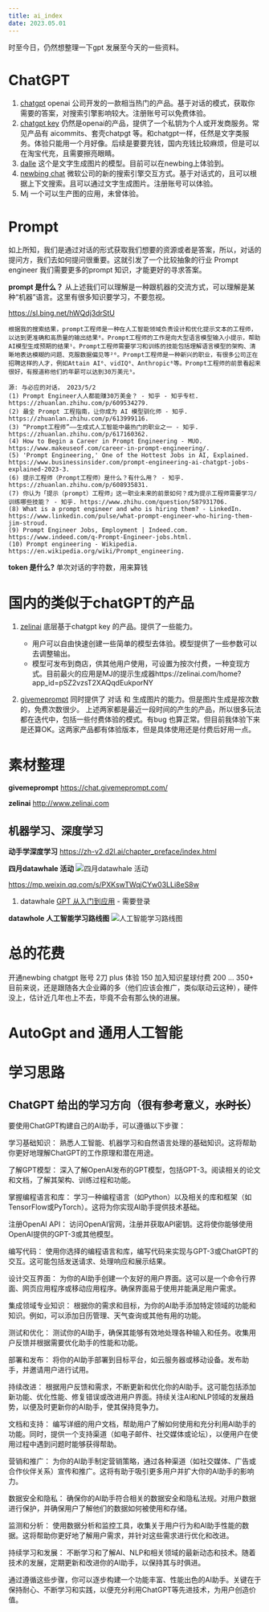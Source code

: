 ```yaml
---
title: ai_index
date: 2023.05.01
---
```


时至今日，仍然想整理一下gpt 发展至今天的一些资料。


# ChatGPT

1. [chatgpt](https://chat.openai.com/) openai 公司开发的一款相当热门的产品。基于对话的模式，获取你需要的答案，对搜索引擎影响较大。注册账号可以免费体验。
2. [chatgpt key](https://platform.openai.com/account/api-keys) 仍然是openai的产品，提供了一个私钥为个人或开发商服务。常见产品有 aicommits、套壳chatpgt 等。和chatgpt一样，任然是文字类服务。体验只能用一个月好像。后续是要要充钱，国内充钱比较麻烦，但是可以在淘宝代充，且需要擦亮眼睛。
3. [dalle](https://platform.openai.com/docs/guides/images) 这个是文字生成图片的模型。目前可以在newbing上体验到。 
4. [newbing chat](https://www.bing.com/new) 微软公司的新的搜索引擎交互方式。基于对话式的，且可以根据上下文搜索。且可以通过文字生成图片。注册账号可以体验。
5. Mj 一个可以生产图的应用，未曾体验。
   
# Prompt
如上所知，我们是通过对话的形式获取我们想要的资源或者是答案，所以，对话的提问方，我们去如何提问很重要。这就引发了一个比较抽象的行业 Prompt engineer
我们需要更多的prompt 知识，才能更好的寻求答案。

**prompt 是什么？**
从上述我们可以理解是一种跟机器的交流方式，可以理解是某种“机器”语言。这里有很多知识要学习，不要忽视。

https://sl.bing.net/hWQdj3drStU

```
根据我的搜索结果，prompt工程师是一种在人工智能领域负责设计和优化提示文本的工程师，以达到更准确和高质量的输出结果⁸。Prompt工程师的工作是向大型语言模型输入小提示，帮助AI模型生成预期的结果¹。Prompt工程师需要学习和训练的技能包括理解语言模型的架构、清晰地表达模糊的问题、克服数据偏见等²⁶。Prompt工程师是一种新兴的职业，有很多公司正在招聘这样的人才，例如Attain AI⁶、vidIQ⁶、Anthropic⁶等。Prompt工程师的前景看起来很好，有报道称他们的年薪可以达到30万美元⁹。

源: 与必应的对话， 2023/5/2
(1) Prompt Engineer人人都能赚30万美金？ - 知乎 - 知乎专栏. https://zhuanlan.zhihu.com/p/609534279.
(2) 最全 Prompt 工程指南，让你成为 AI 模型驯化师 - 知乎. https://zhuanlan.zhihu.com/p/613999116.
(3) “Prompt工程师”——生成式人工智能中最热门的职业之一 - 知乎. https://zhuanlan.zhihu.com/p/617160362.
(4) How to Begin a Career in Prompt Engineering - MUO. https://www.makeuseof.com/career-in-prompt-engineering/.
(5) 'Prompt Engineering,' One of the Hottest Jobs in AI, Explained. https://www.businessinsider.com/prompt-engineering-ai-chatgpt-jobs-explained-2023-3.
(6) 提示工程师（Prompt工程师）是什么？有什么用？ - 知乎. https://zhuanlan.zhihu.com/p/608935831.
(7) 你认为「提示（prompt）工程师」这一职业未来的前景如何？成为提示工程师需要学习/训练哪些技能？ - 知乎. https://www.zhihu.com/question/587931706.
(8) What is a prompt engineer and who is hiring them? - LinkedIn. https://www.linkedin.com/pulse/what-prompt-engineer-who-hiring-them-jim-stroud.
(9) Prompt Engineer Jobs, Employment | Indeed.com. https://www.indeed.com/q-Prompt-Engineer-jobs.html.
(10) Prompt engineering - Wikipedia. https://en.wikipedia.org/wiki/Prompt_engineering.
```

**token 是什么?**
单次对话的字符数，用来算钱

# 国内的类似于chatGPT的产品
1. [zelinai](https://zelinai.com/) 底层基于chatgpt key 的产品。提供了一些能力。
    - 用户可以自由快速创建一些简单的模型去体验。模型提供了一些参数可以去调整输出。
    - 模型可发布到商店，供其他用户使用，可设置为按次付费，一种变现方式。目前最火的应用是MJ的提示生成器https://zelinai.com/home?app_id=pSZ2vzsT2XAQqdEukporNY

2. [givemeprompt](https://gpt.givemeprompt.com/) 同时提供了 对话 和 生成图片的能力。但是图片生成是按次数的，免费次数很少。
上述两家都是最近一段时间的产生的产品，所以很多玩法都在迭代中，包括一些付费体验的模式。有bug 也算正常。但目前我体验下来是还算OK。这两家产品都有体验版本，但是具体使用还是付费后好用一点。


# 素材整理
**givemeprompt**
https://chat.givemeprompt.com/

**zelinai**
http://www.zelinai.com

## 机器学习、深度学习
**动手学深度学习**
https://zh-v2.d2l.ai/chapter_preface/index.html

**四月datawhale 活动**
![四月datawhale 活动](https://cdn.jsdelivr.net/gh/xuchao996/gallary@main/imgs/output.png)

https://mp.weixin.qq.com/s/PXKswTWqjCYw03LLi8eS8w
1. datawhale [GPT 从入门到应用](https://linklearner.com/#/learn/detail/120) - 需要登录

**datawhole 人工智能学习路线图**
![人工智能学习路线图](https://datawhale.feishu.cn/docs/doccn0AOicI3LJ8RwhY0cuDPSOc)

# 总的花费
开通newbing chatgpt 账号 2刀
plus 体验 150
加入知识星球付费 200
... 350+
目前来说，还是跟随各大企业薅的多（他们应该会推广，类似联动云这种），硬件没上，估计近几年也上不去，毕竟不会有那么快的进展。


# AutoGpt and 通用人工智能


# 学习思路
## ChatGPT 给出的学习方向（很有参考意义，~~水时长~~）
要使用ChatGPT构建自己的AI助手，可以遵循以下步骤：

学习基础知识：
熟悉人工智能、机器学习和自然语言处理的基础知识。这将帮助你更好地理解ChatGPT的工作原理和潜在用途。

了解GPT模型：
深入了解OpenAI发布的GPT模型，包括GPT-3。阅读相关的论文和文档，了解其架构、训练过程和功能。

掌握编程语言和库：
学习一种编程语言（如Python）以及相关的库和框架（如TensorFlow或PyTorch）。这将为你实现AI助手提供技术基础。

注册OpenAI API：
访问OpenAI官网，注册并获取API密钥。这将使你能够使用OpenAI提供的GPT-3或其他模型。

编写代码：
使用你选择的编程语言和库，编写代码来实现与GPT-3或ChatGPT的交互。这可能包括发送请求、处理响应和展示结果。

设计交互界面：
为你的AI助手创建一个友好的用户界面。这可以是一个命令行界面、网页应用程序或移动应用程序。确保界面易于使用并能满足用户需求。

集成领域专业知识：
根据你的需求和目标，为你的AI助手添加特定领域的功能和知识。例如，可以添加日历管理、天气查询或其他有用的功能。

测试和优化：
测试你的AI助手，确保其能够有效地处理各种输入和任务。收集用户反馈并根据需要优化助手的性能和功能。

部署和发布：
将你的AI助手部署到目标平台，如云服务器或移动设备。发布助手，并邀请用户进行试用。

持续改进：
根据用户反馈和需求，不断更新和优化你的AI助手。这可能包括添加新功能、优化性能、修复错误或改进用户界面。持续关注AI和NLP领域的发展趋势，以便及时更新你的AI助手，使其保持竞争力。

文档和支持：
编写详细的用户文档，帮助用户了解如何使用和充分利用AI助手的功能。同时，提供一个支持渠道（如电子邮件、社交媒体或论坛），以便用户在使用过程中遇到问题时能够获得帮助。

营销和推广：
为你的AI助手制定营销策略，通过各种渠道（如社交媒体、广告或合作伙伴关系）宣传和推广。这将有助于吸引更多用户并扩大你的AI助手的影响力。

数据安全和隐私：
确保你的AI助手符合相关的数据安全和隐私法规。对用户数据进行保护，并确保用户了解他们的数据如何被使用和存储。

监测和分析：
使用数据分析和监控工具，收集关于用户行为和AI助手性能的数据。这将帮助你更好地了解用户需求，并针对这些需求进行优化和改进。

持续学习和发展：
不断学习和了解AI、NLP和相关领域的最新动态和技术。随着技术的发展，定期更新和改进你的AI助手，以保持其与时俱进。

通过遵循这些步骤，你可以逐步构建一个功能丰富、性能出色的AI助手。关键在于保持耐心、不断学习和实践，以便充分利用ChatGPT等先进技术，为用户创造价值。